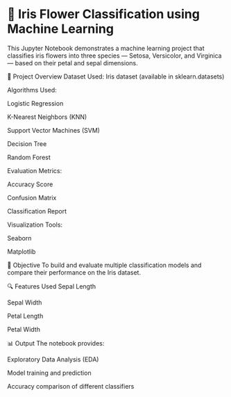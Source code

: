 # 🌸 Iris Flower Classification using Machine Learning
This Jupyter Notebook demonstrates a machine learning project that classifies iris flowers into three species — Setosa, Versicolor, and Virginica — based on their petal and sepal dimensions.

📌 Project Overview
Dataset Used: Iris dataset (available in sklearn.datasets)


Algorithms Used:

Logistic Regression

K-Nearest Neighbors (KNN)

Support Vector Machines (SVM)

Decision Tree

Random Forest

Evaluation Metrics:

Accuracy Score

Confusion Matrix

Classification Report

Visualization Tools:

Seaborn

Matplotlib


🎯 Objective
To build and evaluate multiple classification models and compare their performance on the Iris dataset.

🔍 Features Used
Sepal Length

Sepal Width

Petal Length

Petal Width


📊 Output
The notebook provides:

Exploratory Data Analysis (EDA)

Model training and prediction

Accuracy comparison of different classifiers
